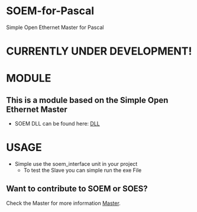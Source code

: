 # SOEM-for-Pascal
Simple Open Ethernet Master for Pascal

CURRENTLY UNDER DEVELOPMENT!
===========================

MODULE
========

This is a module based on the Simple Open Ethernet Master
-----------------------------------------------------
 * SOEM DLL can be found here: [DLL](https://github.com/GitHubStefan13/SOEM)

USAGE
========
 
 * Simple use the soem_interface unit in your project
   * To test the Slave you can simple run the exe File

Want to contribute to SOEM or SOES?
-----------------------------------

Check the Master for more information [Master](https://github.com/OpenEtherCATsociety/SOEM).

